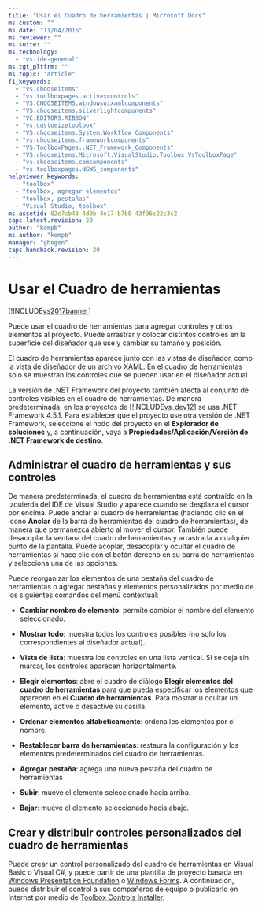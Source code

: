 ```yaml
---
title: "Usar el Cuadro de herramientas | Microsoft Docs"
ms.custom: ""
ms.date: "11/04/2016"
ms.reviewer: ""
ms.suite: ""
ms.technology: 
  - "vs-ide-general"
ms.tgt_pltfrm: ""
ms.topic: "article"
f1_keywords: 
  - "vs.chooseitems"
  - "vs.toolboxpages.activexcontrols"
  - "VS.CHOOSEITEMS.windowsuixamlcomponents"
  - "VS.chooseitems.silverlightcomponents"
  - "VC.EDITORS.RIBBON"
  - "vs.customizetoolbox"
  - "VS.chooseitems.System.Workflow_Components"
  - "vs.chooseitems.frameworkcomponents"
  - "VS.ToolboxPages..NET_Framework_Components"
  - "VS.chooseitems.Microsoft.VisualStudio.Toolbox.VsToolboxPage"
  - "vs.chooseitems.comcomponents"
  - "vs.toolboxpages.NGWS_components"
helpviewer_keywords: 
  - "toolbox"
  - "toolbox, agregar elementos"
  - "toolbox, pestañas"
  - "Visual Studio, toolbox"
ms.assetid: 82e7cb43-4d0b-4e17-b7b0-43f96c22c3c2
caps.latest.revision: 20
author: "kempb"
ms.author: "kempb"
manager: "ghogen"
caps.handback.revision: 20
---
```

# Usar el Cuadro de herramientas
[!INCLUDE[vs2017banner](../code-quality/includes/vs2017banner.md)]

Puede usar el cuadro de herramientas para agregar controles y otros elementos al proyecto.  Puede arrastrar y colocar distintos controles en la superficie del diseñador que use y cambiar su tamaño y posición.  
  
 El cuadro de herramientas aparece junto con las vistas de diseñador, como la vista de diseñador de un archivo XAML.  En el cuadro de herramientas solo se muestran los controles que se pueden usar en el diseñador actual.  
  
 La versión de .NET Framework del proyecto también afecta al conjunto de controles visibles en el cuadro de herramientas.  De manera predeterminada, en los proyectos de [!INCLUDE[vs_dev12](../data-tools/includes/vs_dev12_md.md)] se usa .NET Framework 4.5.1.  Para establecer que el proyecto use otra versión de .NET Framework, seleccione el nodo del proyecto en el **Explorador de soluciones** y, a continuación, vaya a **Propiedades\/Aplicación\/Versión de .NET Framework de destino**.  
  
## Administrar el cuadro de herramientas y sus controles  
 De manera predeterminada, el cuadro de herramientas está contraído en la izquierda del IDE de Visual Studio y aparece cuando se desplaza el cursor por encima.  Puede anclar el cuadro de herramientas \(haciendo clic en el icono **Anclar** de la barra de herramientas del cuadro de herramientas\), de manera que permanezca abierto al mover el cursor.  También puede desacoplar la ventana del cuadro de herramientas y arrastrarla a cualquier punto de la pantalla.  Puede acoplar, desacoplar y ocultar el cuadro de herramientas si hace clic con el botón derecho en su barra de herramientas y selecciona una de las opciones.  
  
 Puede reorganizar los elementos de una pestaña del cuadro de herramientas o agregar pestañas y elementos personalizados por medio de los siguientes comandos del menú contextual:  
  
-   **Cambiar nombre de elemento**: permite cambiar el nombre del elemento seleccionado.  
  
-   **Mostrar todo**: muestra todos los controles posibles \(no solo los correspondientes al diseñador actual\).  
  
-   **Vista de lista**: muestra los controles en una lista vertical.  Si se deja sin marcar, los controles aparecen horizontalmente.  
  
-   **Elegir elementos**: abre el cuadro de diálogo **Elegir elementos del cuadro de herramientas** para que pueda especificar los elementos que aparecen en el **Cuadro de herramientas**.  Para mostrar u ocultar un elemento, active o desactive su casilla.  
  
-   **Ordenar elementos alfabéticamente**: ordena los elementos por el nombre.  
  
-   **Restablecer barra de herramientas**: restaura la configuración y los elementos predeterminados del cuadro de herramientas.  
  
-   **Agregar pestaña**: agrega una nueva pestaña del cuadro de herramientas  
  
-   **Subir**: mueve el elemento seleccionado hacia arriba.  
  
-   **Bajar**: mueve el elemento seleccionado hacia abajo.  
  
## Crear y distribuir controles personalizados del cuadro de herramientas  
 Puede crear un control personalizado del cuadro de herramientas en Visual Basic o Visual C\#, y puede partir de una plantilla de proyecto basada en [Windows Presentation Foundation](../extensibility/creating-a-wpf-toolbox-control.md) o [Windows Forms](../misc/how-to-create-a-toolbox-control-that-uses-windows-forms.md).  A continuación, puede distribuir el control a sus compañeros de equipo o publicarlo en Internet por medio de [Toolbox Controls Installer](http://download.microsoft.com/download/8/3/6/836657BD-9CCB-4ED4-B9D2-FB769473B284/TCI_whitepaper.docx).